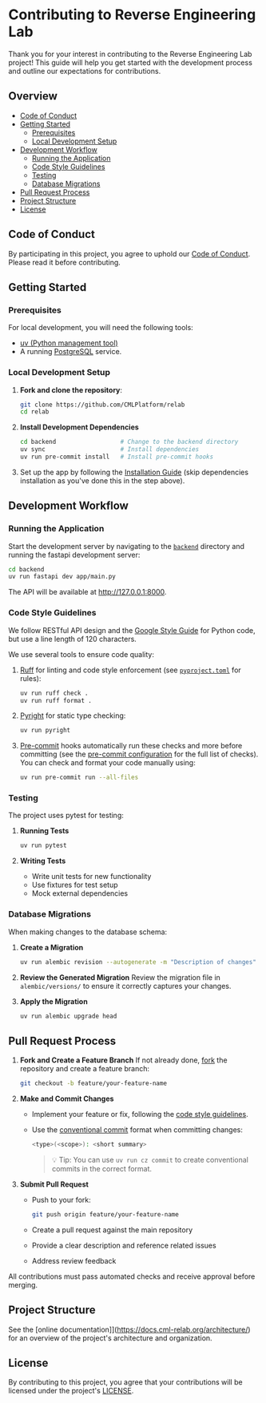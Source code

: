 # Contributing to Reverse Engineering Lab

Thank you for your interest in contributing to the Reverse Engineering Lab project! This guide will help you get started with the development process and outline our expectations for contributions.

## Overview

- [Code of Conduct](#code-of-conduct)
- [Getting Started](#getting-started)
  - [Prerequisites](#prerequisites)
  - [Local Development Setup](#local-development-setup)
- [Development Workflow](#development-workflow)
  - [Running the Application](#running-the-application)
  - [Code Style Guidelines](#code-style-guidelines)
  - [Testing](#testing)
  - [Database Migrations](#database-migrations)
- [Pull Request Process](#pull-request-process)
- [Project Structure](#project-structure)
- [License](#license)

## Code of Conduct

By participating in this project, you agree to uphold our [Code of Conduct](CODE_OF_CONDUCT.md). Please read it before contributing.

## Getting Started

### Prerequisites

For local development, you will need the following tools:

- [uv (Python management tool)](https://docs.astral.sh/uv/getting-started/installation)
- A running [PostgreSQL](https://pipenv.pypa.io/en/latest/install/) service.

### Local Development Setup

1. **Fork and clone the repository**:

   ```bash
   git clone https://github.com/CMLPlatform/relab
   cd relab
   ```

1. **Install Development Dependencies**

   ```bash
   cd backend                  # Change to the backend directory
   uv sync                     # Install dependencies
   uv run pre-commit install   # Install pre-commit hooks
   ```

1. Set up the app by following the [Installation Guide](INSTALL.md#local-setup) (skip dependencies installation as you've done this in the step above).

## Development Workflow

### Running the Application

Start the development server by navigating to the [`backend`](backend) directory and running the fastapi development server:

```bash
cd backend
uv run fastapi dev app/main.py
```

The API will be available at <http://127.0.0.1:8000>.

### Code Style Guidelines

We follow RESTful API design and the [Google Style Guide](https://google.github.io/styleguide/pyguide.html) for Python code, but use a line length of 120 characters.

We use several tools to ensure code quality:

1. [Ruff](https://docs.astral.sh/ruff/) for linting and code style enforcement (see [`pyproject.toml`](backend/pyproject.toml) for rules):

   ```bash
   uv run ruff check .
   uv run ruff format .
   ```

1. [Pyright](https://github.com/microsoft/pyright) for static type checking:

   ```bash
   uv run pyright
   ```

1. [Pre-commit](https://pre-commit.com/) hooks automatically run these checks and more before committing (see the [pre-commit configuration](backend/.pre-commit-config.yaml) for the full list of checks). You can check and format your code manually using:

   ```bash
   uv run pre-commit run --all-files
   ```

### Testing

The project uses pytest for testing:

1. **Running Tests**

   ```bash
   uv run pytest
   ```

1. **Writing Tests**

   - Write unit tests for new functionality
   - Use fixtures for test setup
   - Mock external dependencies

### Database Migrations

When making changes to the database schema:

1. **Create a Migration**

   ```bash
   uv run alembic revision --autogenerate -m "Description of changes"
   ```

1. **Review the Generated Migration**
   Review the migration file in `alembic/versions/` to ensure it correctly captures your changes.

1. **Apply the Migration**

   ```bash
   uv run alembic upgrade head
   ```

## Pull Request Process

1. **Fork and Create a Feature Branch**
   If not already done, [fork](https://docs.github.com/en/pull-requests/collaborating-with-pull-requests/working-with-forks/fork-a-repo) the repository and create a feature branch:

   ```bash
   git checkout -b feature/your-feature-name
   ```

1. **Make and Commit Changes**

   - Implement your feature or fix, following the [code style guidelines](#code-style-guidelines).

   - Use the [conventional commit](https://www.conventionalcommits.org/en/v1.0.0/) format when committing changes:

     ```bash
     <type>(<scope>): <short summary>
     ```

     > 💡 Tip: You can use `uv run cz commit` to create conventional commits in the correct format.

1. **Submit Pull Request**

   - Push to your fork:

     ```bash
     git push origin feature/your-feature-name
     ```

   - Create a pull request against the main repository

   - Provide a clear description and reference related issues

   - Address review feedback

All contributions must pass automated checks and receive approval before merging.

## Project Structure

See the [online documentation]\](<https://docs.cml-relab.org/architecture/>) for an overview of the project's architecture and organization.

## License

By contributing to this project, you agree that your contributions will be licensed under the project's [LICENSE](LICENSE).

